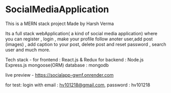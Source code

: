 # SocialMediaApplication
This is a MERN stack project Made by Harsh Verma

Its a full stack webApplication( a kind of social media application)  where you can register , login , make your profile follow anoter user,add post (images) ,
add caption to your post, delete post and reset password , search user and much more.

Tech stack -
for frontend : React.js & Redux 
for backend : Node.js Express.js mongoose(ORM)
database : mongodb

live preview -
https://socialapp-gwnf.onrender.com

for test: login with
email : hv101218@gmail.com,
password : hv101218
